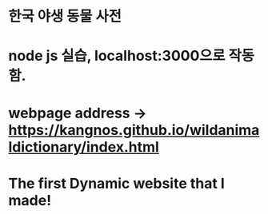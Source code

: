# 한국 야생 동물 사전
# node js 실습, localhost:3000으로 작동함.
# webpage address -> https://kangnos.github.io/wildanimaldictionary/index.html
# The first Dynamic website that I made!
